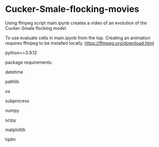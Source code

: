 # Cucker-Smale-flocking-movies

Using ffmpeg script main.ipynb creates a video of an 
evolution of the Cucker-Smale flocking model.

To use evaluate cells in main.ipynb from the top.
Creating an animation requires ffmpeg to be installed locally.
https://ffmpeg.org/download.html

python==3.9.12

package requirements:

datetime

pathlib

os

subprocess


numpy

scipy

matplotlib

tqdm

